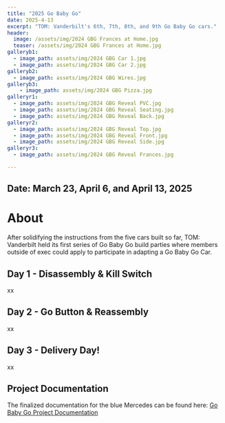 ```yaml
---
title: "2025 Go Baby Go"
date: 2025-4-13
excerpt: "TOM: Vanderbilt's 6th, 7th, 8th, and 9th Go Baby Go cars."
header:
  image: /assets/img/2024 GBG Frances at Home.jpg
  teaser: /assets/img/2024 GBG Frances at Home.jpg
galleryb1:
  - image_path: assets/img/2024 GBG Car 1.jpg
  - image_path: assets/img/2024 GBG Car 2.jpg 
galleryb2:
  - image_path: assets/img/2024 GBG Wires.jpg
galleryb3:
    - image_path: assets/img/2024 GBG Pizza.jpg
galleryr1:
  - image_path: assets/img/2024 GBG Reveal PVC.jpg
  - image_path: assets/img/2024 GBG Reveal Seating.jpg
  - image_path: assets/img/2024 GBG Reveal Back.jpg
galleryr2:
  - image_path: assets/img/2024 GBG Reveal Top.jpg
  - image_path: assets/img/2024 GBG Reveal Front.jpg
  - image_path: assets/img/2024 GBG Reveal Side.jpg
galleryr3:
  - image_path: assets/img/2024 GBG Reveal Frances.jpg

---
```


## Date: March 23, April 6, and April 13, 2025<br>

# About

After solidifying the instructions from the five cars built so far, TOM: Vanderbilt held its first series of Go Baby Go build parties where members outside of exec could apply to participate in adapting a Go Baby Go Car.

## Day 1 - Disassembly & Kill Switch

xx


## Day 2 - Go Button & Reassembly

xx

## Day 3 - Delivery Day!

xx

## Project Documentation

The finalized documentation for the blue Mercedes can be found here: [Go Baby Go Project Documentation](https://tomglobal.org/project?id=65dce93dc360e629290718f4)
